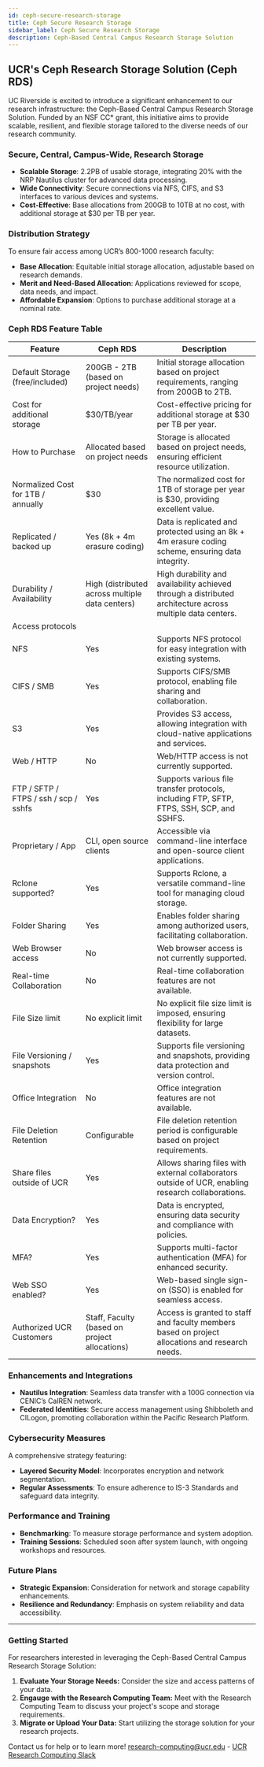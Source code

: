 ```yaml
---
id: ceph-secure-research-storage
title: Ceph Secure Research Storage
sidebar_label: Ceph Secure Research Storage
description: Ceph-Based Central Campus Research Storage Solution
---
```


## UCR's Ceph Research Storage Solution (Ceph RDS)

UC Riverside is excited to introduce a significant enhancement to our research infrastructure: the Ceph-Based Central Campus Research Storage Solution. Funded by an NSF CC* grant, this initiative aims to provide scalable, resilient, and flexible storage tailored to the diverse needs of our research community.

### Secure, Central, Campus-Wide, Research Storage

- **Scalable Storage**: 2.2PB of usable storage, integrating 20% with the NRP Nautilus cluster for advanced data processing.
- **Wide Connectivity**: Secure connections via NFS, CIFS, and S3 interfaces to various devices and systems.
- **Cost-Effective**: Base allocations from 200GB to 10TB at no cost, with additional storage at $30 per TB per year.

### Distribution Strategy

To ensure fair access among UCR’s 800-1000 research faculty:

- **Base Allocation**: Equitable initial storage allocation, adjustable based on research demands.
- **Merit and Need-Based Allocation**: Applications reviewed for scope, data needs, and impact.
- **Affordable Expansion**: Options to purchase additional storage at a nominal rate.

### Ceph RDS Feature Table

| Feature                              | Ceph RDS                                                 | Description                                                                                                     |
|--------------------------------------|----------------------------------------------------------|------------------------------------------------------------------------------------------------------------------|
| Default Storage (free/included)      | 200GB - 2TB (based on project needs)                     | Initial storage allocation based on project requirements, ranging from 200GB to 2TB.                          |
| Cost for additional storage          | $30/TB/year                                              | Cost-effective pricing for additional storage at $30 per TB per year.                                        |
| How to Purchase                      | Allocated based on project needs                        | Storage is allocated based on project needs, ensuring efficient resource utilization.                        |
| Normalized Cost for 1TB / annually   | $30                                                      | The normalized cost for 1TB of storage per year is $30, providing excellent value.                          |
| Replicated / backed up               | Yes (8k + 4m erasure coding)                             | Data is replicated and protected using an 8k + 4m erasure coding scheme, ensuring data integrity.           |
| Durability / Availability            | High (distributed across multiple data centers)          | High durability and availability achieved through a distributed architecture across multiple data centers.  |
| Access protocols                     |                                                          |                                                                                                                |
| NFS                                  | Yes                                                      | Supports NFS protocol for easy integration with existing systems.                                            |
| CIFS / SMB                           | Yes                                                      | Supports CIFS/SMB protocol, enabling file sharing and collaboration.                                        |
| S3                                   | Yes                                                      | Provides S3 access, allowing integration with cloud-native applications and services.                        |
| Web / HTTP                           | No                                                       | Web/HTTP access is not currently supported.                                                                  |
| FTP / SFTP / FTPS / ssh / scp / sshfs| Yes                                                      | Supports various file transfer protocols, including FTP, SFTP, FTPS, SSH, SCP, and SSHFS.                   |
| Proprietary / App                    | CLI, open source clients                                 | Accessible via command-line interface and open-source client applications.                                  |
| Rclone supported?                    | Yes                                                      | Supports Rclone, a versatile command-line tool for managing cloud storage.                                  |
| Folder Sharing                       | Yes                                                      | Enables folder sharing among authorized users, facilitating collaboration.                                  |
| Web Browser access                   | No                                                       | Web browser access is not currently supported.                                                               |
| Real-time Collaboration              | No                                                       | Real-time collaboration features are not available.                                                          |
| File Size limit                      | No explicit limit                                        | No explicit file size limit is imposed, ensuring flexibility for large datasets.                           |
| File Versioning / snapshots          | Yes                                                      | Supports file versioning and snapshots, providing data protection and version control.                     |
| Office Integration                   | No                                                       | Office integration features are not available.                                                               |
| File Deletion Retention              | Configurable                                             | File deletion retention period is configurable based on project requirements.                               |
| Share files outside of UCR           | Yes                                                      | Allows sharing files with external collaborators outside of UCR, enabling research collaborations.         |
| Data Encryption?                     | Yes                                                      | Data is encrypted, ensuring data security and compliance with policies.                                      |
| MFA?                                 | Yes                                                      | Supports multi-factor authentication (MFA) for enhanced security.                                           |
| Web SSO enabled?                     | Yes                                                      | Web-based single sign-on (SSO) is enabled for seamless access.                                              |
| Authorized UCR Customers             | Staff, Faculty (based on project allocations)            | Access is granted to staff and faculty members based on project allocations and research needs.             |

### Enhancements and Integrations

- **Nautilus Integration**: Seamless data transfer with a 100G connection via CENIC’s CalREN network.
- **Federated Identities**: Secure access management using Shibboleth and CILogon, promoting collaboration within the Pacific Research Platform.

### Cybersecurity Measures

A comprehensive strategy featuring:

- **Layered Security Model**: Incorporates encryption and network segmentation.
- **Regular Assessments**: To ensure adherence to IS-3 Standards and safeguard data integrity.

### Performance and Training

- **Benchmarking**: To measure storage performance and system adoption.
- **Training Sessions**: Scheduled soon after system launch, with ongoing workshops and resources.

### Future Plans

- **Strategic Expansion**: Consideration for network and storage capability enhancements.
- **Resilience and Redundancy**: Emphasis on system reliability and data accessibility.

---

### Getting Started

For researchers interested in leveraging the Ceph-Based Central Campus Research Storage Solution:

1. **Evaluate Your Storage Needs:** Consider the size and access patterns of your data.
2. **Engauge with the Research Computing Team:** Meet with the Research Computing Team to discuss your project's scope and storage requirements.
3. **Migrate or Upload Your Data:** Start utilizing the storage solution for your research projects.

Contact us for help or to learn more!
[research-computing@ucr.edu](mailto:research-computing@ucr.edu) - [UCR Research Computing Slack](https://ucr-research-compute.slack.com/)
